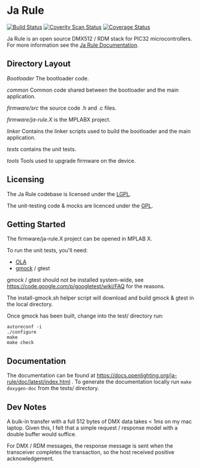 # Ja Rule
[![Build Status](https://travis-ci.org/OpenLightingProject/ja-rule.svg?branch=master)](https://travis-ci.org/OpenLightingProject/ja-rule) [![Coverity Scan Status](https://scan.coverity.com/projects/3938/badge.svg)](https://scan.coverity.com/projects/3938) [![Coverage Status](https://coveralls.io/repos/OpenLightingProject/ja-rule/badge.png?branch=master)](https://coveralls.io/r/OpenLightingProject/ja-rule?branch=master)

Ja Rule is an open source DMX512 / RDM stack for PIC32 microcontrollers. For
more information see the [Ja Rule
Documentation](https://docs.openlighting.org/ja-rule/doc/latest/).

## Directory Layout

*Bootloader* The bootloader code.

*common* Common code shared between the bootloader and the main application.

*firmware/src* the source code .h and .c files.

*firmware/ja-rule.X* is the MPLABX project.

*linker* Contains the linker scripts used to build the bootloader and
the main application.

*tests* contains the unit tests.

*tools* Tools used to upgrade firmware on the device.

## Licensing

The Ja Rule codebase is licensed under the
[LGPL](http://www.gnu.org/licenses/lgpl.html).

The unit-testing code & mocks are licenced under the
[GPL](http://www.gnu.org/licenses/gpl.html).

## Getting Started

The firmware/ja-rule.X project can be opened in MPLAB X.

To run the unit tests, you'll need:
 - [OLA](https://www.openlighting.org/ola/getting-started/)
 - [gmock](https://code.google.com/p/googlemock/) / gtest

gmock / gtest should not be installed system-wide, see
https://code.google.com/p/googletest/wiki/FAQ for the reasons.

The install-gmock.sh helper script will download and build gmock & gtest in the
local directory.

Once gmock has been built, change into the test/ directory run:

```
autoreconf -i
./configure
make
make check
```

## Documentation

The documentation can be found at
https://docs.openlighting.org/ja-rule/doc/latest/index.html . To generate the
documentation locally run `make doxygen-doc` from the tests/ directory.

## Dev Notes

A bulk-in transfer with a full 512 bytes of DMX data takes < 1ms on my mac
laptop. Given this, I felt that a simple request / response model with a double
buffer would suffice.

For DMX / RDM messages, the response message is sent when the transceiver
completes the transaction, so the host received positive acknowledgement.

